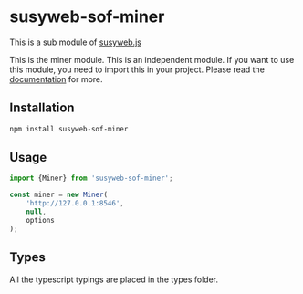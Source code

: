 # susyweb-sof-miner

This is a sub module of [susyweb.js][repo]

This is the miner module. This is an independent module. If you want to use this module, you need to import this in your project.
Please read the [documentation][docs] for more.

## Installation

```bash
npm install susyweb-sof-miner
```

## Usage

```js
import {Miner} from 'susyweb-sof-miner';

const miner = new Miner(
    'http://127.0.0.1:8546',
    null,
    options
);
```

## Types

All the typescript typings are placed in the types folder.

[docs]: http://susywebjs.readthedocs.io/en/1.0/
[repo]: https://octonion.institute/susy-js/susyweb.js
